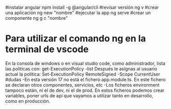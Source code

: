 #instalar angular
npm install -g @angular/cli
#revisar versión
ng v
#crear una aplicación
ng new "nombre"
#ejecutar la app
ng serve
#crear un componente
ng g c "nombre"
# Para utilizar el comando ng en la terminal de vscode
En la consola de windows o en visual studio code, como administrador, lista las politicas con: get-ExecutionPolicy -list Después le asignas al usuario actual la politica: Set-ExecutionPolicy RemoteSigned -Scope CurrentUser
#dudas
-En esta versión 17 no está el fichero app.module.ts. En este fichero se declaran otros componentes, servicios, etc
-Los ficheros environment tampoco están, ni el de dev, ni el de prod. En estos ficheros podemos crear variables, poner urls de api que vayamos a utilizar tanto en desarrollo, como en producción.